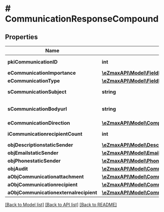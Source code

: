 # # CommunicationResponseCompound

## Properties

Name | Type | Description | Notes
------------ | ------------- | ------------- | -------------
**pkiCommunicationID** | **int** | The unique ID of the Communication. |
**eCommunicationImportance** | [**\eZmaxAPI\Model\FieldECommunicationImportance**](FieldECommunicationImportance.md) |  |
**eCommunicationType** | [**\eZmaxAPI\Model\FieldECommunicationType**](FieldECommunicationType.md) |  |
**sCommunicationSubject** | **string** | The subject of the Communication |
**sCommunicationBodyurl** | **string** | The url of the body used as body in the Communication | [optional]
**eCommunicationDirection** | [**\eZmaxAPI\Model\ComputedECommunicationDirection**](ComputedECommunicationDirection.md) |  |
**iCommunicationrecipientCount** | **int** | The count of Communicationrecipient |
**objDescriptionstaticSender** | [**\eZmaxAPI\Model\DescriptionstaticResponse**](DescriptionstaticResponse.md) |  | [optional]
**objEmailstaticSender** | [**\eZmaxAPI\Model\EmailstaticResponse**](EmailstaticResponse.md) |  | [optional]
**objPhonestaticSender** | [**\eZmaxAPI\Model\PhonestaticResponse**](PhonestaticResponse.md) |  | [optional]
**objAudit** | [**\eZmaxAPI\Model\CommonAudit**](CommonAudit.md) |  |
**aObjCommunicationattachment** | [**\eZmaxAPI\Model\CommunicationattachmentResponseCompound[]**](CommunicationattachmentResponseCompound.md) |  |
**aObjCommunicationrecipient** | [**\eZmaxAPI\Model\CommunicationrecipientResponseCompound[]**](CommunicationrecipientResponseCompound.md) |  |
**aObjCommunicationexternalrecipient** | [**\eZmaxAPI\Model\CommunicationexternalrecipientResponseCompound[]**](CommunicationexternalrecipientResponseCompound.md) |  |

[[Back to Model list]](../../README.md#models) [[Back to API list]](../../README.md#endpoints) [[Back to README]](../../README.md)
